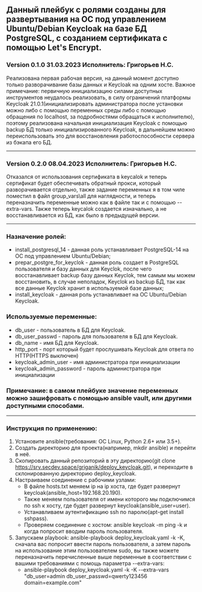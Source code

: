 <h2>Данный плейбук с ролями созданы для развертывания на ОС под управлением Ubuntu/Debian Keycloak на базе БД PostgreSQL, с созданием сертификата с помощью Let's Encrypt.</h2>

<h3>Version 0.1.0 31.03.2023 Исполнитель: Григорьев Н.С.</h3>
Реализована первая рабочая версия, на данный момент доступно только разворачивание базы данных и Keycloak на одним хосте. Важное примечание: первичную инициализацию силами доступных инструментов неудалось реализовать, в силу ограничений платформы Keycloak 21.0.1(инициализировать администратора после установки можно либо с помощью переменных среды либо с помощью обращения по localhost, за подробностями обращаться к исполнителю), поэтому реализована начальная инициализация Keycloak с помощью backup БД только инициализированного Keycloak, в дальнейшем можно переиспользовать это для восстановления работоспособности сервера из бэкапа его БД.

---------------------------------------------------------------------------------------------------------------------------------------------------------------------
<h3>Version 0.2.0 08.04.2023 Исполнитель: Григорьев Н.С.</h3>
Отказался от использования сертификата в keycalok и теперь сертификат будет обеспечивать обратный прокси, который разворачивается отдельно, также задание переменных я в том чиле поместил в файл group_vars\all для наглядности, и теперь переназначить переменные можно как в файле так и с помощью --extra-vars. Также теперь keycalok создается изначально, а не восстанавливается из БД, как было в предыдущей версии.

---------------------------------------------------------------------------------------------------------------------------------------------------------------------
<h3>Назначение ролей:</h3>

  * install_postgresql_14 - данная роль устанавливает PostgreSQL-14 на ОС под управлением Ubuntu/Debian;
  * prepar_postgre_for_keyclok - данная роль создает в PostgreSQL пользователя и базу данных для Keyclok, после чего восстанавливает backup базу данных Keyclok, тем самым мы можем восстановить, в случае неполадок, Keyclok из backup БД, так как все данные Keyclok хранит в используемой базе данных;
  * install_keycloak - данная роль устанавливает на ОС Ubuntu/Debian Keycloak.

<h3>Используемые переменные:</h3>

  * db_user - пользователь в БД для Keycloak.
  * db_user_passwd - пароль для пользователя в БД для Keycloak.
  * db_name - имя БД для Keycloak.
  * http_port - порт который будет прослушивать Keycloak для ответа по HTTP(HTTPS выключен)
  * keycloak_admin_user - имя администратора при инициализации
  * keycloak_admin_password - пароль администратора при инициализации

<h3>Примечание: в самом плейбуке значение переменных можно зашифровать с помощью ansible vault, или другими доступными способами.</h3>

---------------------------------------------------------------------------------------------------------------------------------------------------------------------
<h3>Инструкция по применению:</h3>

1. Установите ansible(требования: ОС Linux, Python 2.6+ или 3.5+).
2. Создать директорию для проекта(например, mkdir ansible) и перейти в неё.
3. Скопировать данный репозиторий в эту директорию(git clone https://srv.secdev.space/griganik/deploy_keycloak.git), и переходите в склонированную директорию deploy_keycloak.
5. Настраиваем соединение с рабочими узлами:
   * В файле hosts.txt меняем ip на ip хоста, где будет развернут keycloak(ansible_host=192.168.20.190).
   * Также меняем пользователя от имени которого мы подключимся по ssh к хосту, где будет развернут keycloak(ansible_user=user).
   * Устанавливаем аутентификацию ssh по паролю(apt-get install sshpass).
   * Проверяем соединение с хостом: ansible keycloak -m ping -k и когда попросит вводим пароль пользователя.
6. Запускаем playbook: ansible-playbook deploy_keycloak.yaml -k -K, сначала вас попросит ввести пароль пользователя, а затем пароль на использование этим пользователем sudo, вы также можете переназначить перечисленные выше переменные в соответствии с вашими требованиями с помощь параметра --extra-vars:
   * ansible-playbook deploy_keycloak.yaml -k -K --extra-vars "db_user=admin db_user_passwd=qwerty123456 domain=example.com"
